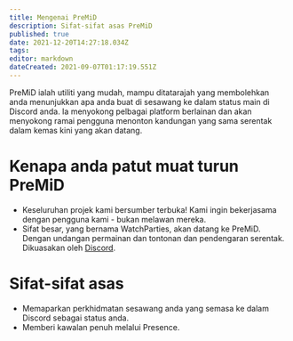 ```yaml
---
title: Mengenai PreMiD
description: Sifat-sifat asas PreMiD
published: true
date: 2021-12-20T14:27:18.034Z
tags:
editor: markdown
dateCreated: 2021-09-07T01:17:19.551Z
---
```


PreMiD ialah utiliti yang mudah, mampu ditatarajah yang membolehkan anda menunjukkan apa anda buat di sesawang ke dalam status main di Discord anda. Ia menyokong pelbagai platform berlainan dan akan menyokong ramai pengguna menonton kandungan yang sama serentak dalam kemas kini yang akan datang.

# Kenapa anda patut muat turun PreMiD
- Keseluruhan projek kami bersumber terbuka! Kami ingin bekerjasama dengan pengguna kami - bukan melawan mereka.
- Sifat besar, yang bernama WatchParties, akan datang ke PreMiD. Dengan undangan permainan dan tontonan dan pendengaran serentak. Dikuasakan oleh [Discord](https://discordapp.com/).

# Sifat-sifat asas
- Memaparkan perkhidmatan sesawang anda yang semasa ke dalam Discord sebagai status anda.
- Memberi kawalan penuh melalui Presence.
